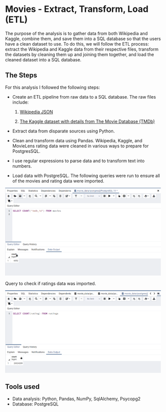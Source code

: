 # Movies - Extract, Transform, Load (ETL) 
The purpose of the analysis is to gather data from both Wikipedia and Kaggle, combine them, and save them into a SQL database so that the users have a clean dataset to use. To do this, we will follow the ETL process: extract the Wikipedia and Kaggle data from their respective files, transform the datasets by cleaning them up and joining them together, and load the cleaned dataset into a SQL database.

## The Steps
For this analysis I followed the following steps:

- Create an ETL pipeline from raw data to a SQL database. The raw files include: 

	1) [Wikipedia JSON](https://2u-data-curriculum-team.s3.amazonaws.com/dataviz-online/module_8/wikipedia-movies.json)
	
	2) [The Kaggle dataset with details from The Movie Database (TMDb)](https://www.kaggle.com/rounakbanik/the-movies-dataset/download)

- Extract data from disparate sources using Python.

- Clean and transform data using Pandas. Wikipedia, Kaggle, and MovieLens rating data were cleaned in various ways to prepare for PostgresSQL. 

- I use regular expressions to parse data and to transform text into numbers.

- Load data with PostgreSQL. The following queries were run to ensure all of the movies and rating data were imported.

![movies_query](/Resources/movies_query.png)

Query to check if ratings data was imported. 

![ratings_query](/Resources/ratings_query.png)

## Tools used 
- Data analysis: Python, Pandas, NumPy, SqlAlchemy, Psycopg2
- Database: PostgreSQL